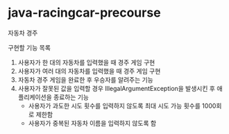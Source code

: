 # java-racingcar-precourse

자동차 경주

구현할 기능 목록

1. 사용자가 한 대의 자동차를 입력했을 때 경주 게임 구현
2. 사용자가 여러 대의 자동차를 입력했을 때 경주 게임 구현
3. 자동차 경주 게임을 완료한 후 우승자를 알려주는 기능
4. 사용자가 잘못된 값을 입력할 경우 IllegalArgumentException을 발생시킨 후 애플리케이션을 종료하는 기능
   - 사용자가 과도한 시도 횟수를 입력하지 않도록 최대 시도 가능 횟수를 1000회로 제한함
   - 사용자가 중복된 자동차 이름을 입력하지 않도록 함
